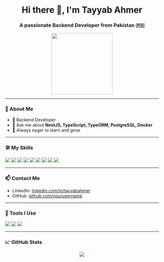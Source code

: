 <h1 align="center">Hi there 👋, I'm Tayyab Ahmer</h1>
<h3 align="center">A passionate Backend Developer from Pakistan 🇵🇰</h3>

<p align="center">
  <img src="https://media.giphy.com/media/QssGEmpkyEOhBCb7e1/giphy.gif" width="200px" />
</p>

---

### 🚀 About Me

- 💼 Backend Developer
- 💬 Ask me about **NestJS, TypeScript, TypeORM, PostgreSQL, Docker**
- 🌱 Always eager to learn and grow

---

### 🛠️ My Skills

<p align="left">
  <img src="https://img.shields.io/badge/NestJS-E0234E?style=for-the-badge&logo=nestjs&logoColor=white" />
  <img src="https://img.shields.io/badge/TypeORM-FF4785?style=for-the-badge&logo=typeorm&logoColor=white" />
  <img src="https://img.shields.io/badge/TypeScript-3178C6?style=for-the-badge&logo=typescript&logoColor=white" />
  <img src="https://img.shields.io/badge/JavaScript-F7DF1E?style=for-the-badge&logo=javascript&logoColor=black" />
  <img src="https://img.shields.io/badge/PostgreSQL-336791?style=for-the-badge&logo=postgresql&logoColor=white" />
  <img src="https://img.shields.io/badge/REST%20API-000000?style=for-the-badge&logo=flask&logoColor=white" />
  <img src="https://img.shields.io/badge/Docker-2496ED?style=for-the-badge&logo=docker&logoColor=white" />
  <img src="https://img.shields.io/badge/Postman-FF6C37?style=for-the-badge&logo=postman&logoColor=white" />
  <img src="https://img.shields.io/badge/JWT-000000?style=for-the-badge&logo=jsonwebtokens&logoColor=white" />
</p>

---

### 📫 Contact Me

- LinkedIn: [linkedin.com/in/tayyabahmer](https://www.linkedin.com/in/tayyab-ahmer-6bb016252/)
- GitHub: [github.com/yourusername](https://github.com/Tayyab-Ahmer)

---

### 🧰 Tools I Use

<p align="left">
  <img src="https://img.shields.io/badge/VS%20Code-007ACC?style=for-the-badge&logo=visual-studio-code&logoColor=white" />
  <img src="https://img.shields.io/badge/Git-F05032?style=for-the-badge&logo=git&logoColor=white" />
  <img src="https://img.shields.io/badge/GitHub-181717?style=for-the-badge&logo=github&logoColor=white" />
</p>

---

### 📈 GitHub Stats

<p align="center">
  <img src="https://github-readme-stats.vercel.app/api?username=Tayyab-Ahmer&show_icons=true&theme=tokyonight" />
</p>
